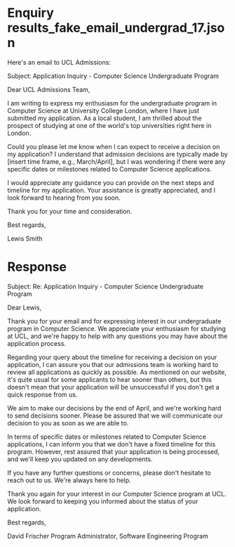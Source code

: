 
# Enquiry results_fake_email_undergrad_17.json

Here's an email to UCL Admissions:

Subject: Application Inquiry - Computer Science Undergraduate Program

Dear UCL Admissions Team,

I am writing to express my enthusiasm for the undergraduate program in Computer Science at University College London, where I have just submitted my application. As a local student, I am thrilled about the prospect of studying at one of the world's top universities right here in London.

Could you please let me know when I can expect to receive a decision on my application? I understand that admission decisions are typically made by [insert time frame, e.g., March/April], but I was wondering if there were any specific dates or milestones related to Computer Science applications.

I would appreciate any guidance you can provide on the next steps and timeline for my application. Your assistance is greatly appreciated, and I look forward to hearing from you soon.

Thank you for your time and consideration.

Best regards,

Lewis Smith

# Response

Subject: Re: Application Inquiry - Computer Science Undergraduate Program

Dear Lewis,

Thank you for your email and for expressing interest in our undergraduate program in Computer Science. We appreciate your enthusiasm for studying at UCL, and we're happy to help with any questions you may have about the application process.

Regarding your query about the timeline for receiving a decision on your application, I can assure you that our admissions team is working hard to review all applications as quickly as possible. As mentioned on our website, it's quite usual for some applicants to hear sooner than others, but this doesn't mean that your application will be unsuccessful if you don't get a quick response from us.

We aim to make our decisions by the end of April, and we're working hard to send decisions sooner. Please be assured that we will communicate our decision to you as soon as we are able to.

In terms of specific dates or milestones related to Computer Science applications, I can inform you that we don't have a fixed timeline for this program. However, rest assured that your application is being processed, and we'll keep you updated on any developments.

If you have any further questions or concerns, please don't hesitate to reach out to us. We're always here to help.

Thank you again for your interest in our Computer Science program at UCL. We look forward to keeping you informed about the status of your application.

Best regards,

David Frischer
Program Administrator, Software Engineering Program

        